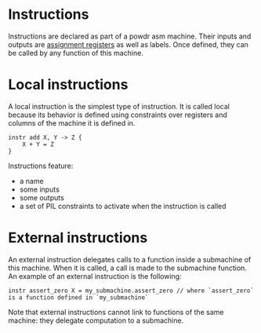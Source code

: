 # Instructions

Instructions are declared as part of a powdr asm machine. Their inputs and outputs are [assignment registers](./registers.md) as well as labels. Once defined, they can be called by any function of this machine.

# Local instructions

A local instruction is the simplest type of instruction. It is called local because its behavior is defined using constraints over registers and columns of the machine it is defined in.

```
instr add X, Y -> Z {
    X + Y = Z
}
```

Instructions feature:
- a name
- some inputs
- some outputs
- a set of PIL constraints to activate when the instruction is called

# External instructions

An external instruction delegates calls to a function inside a submachine of this machine. When it is called, a call is made to the submachine function. An example of an external instruction is the following:

```
instr assert_zero X = my_submachine.assert_zero // where `assert_zero` is a function defined in `my_submachine`
```

Note that external instructions cannot link to functions of the same machine: they delegate computation to a submachine.


